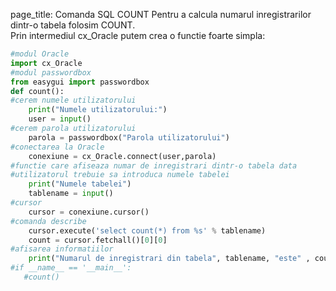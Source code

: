 page_title: Comanda SQL COUNT
Pentru a calcula numarul inregistrarilor dintr-o tabela folosim COUNT.<br/>
Prin intermediul cx_Oracle putem crea o functie foarte simpla:
```python
#modul Oracle
import cx_Oracle
#modul passwordbox
from easygui import passwordbox
def count():
#cerem numele utilizatorului
    print("Numele utilizatorului:")
    user = input()
#cerem parola utilizatorului
    parola = passwordbox("Parola utilizatorului")
#conectarea la Oracle
    conexiune = cx_Oracle.connect(user,parola)
#functie care afiseaza numar de inregistrari dintr-o tabela data
#utilizatorul trebuie sa introduca numele tabelei
    print("Numele tabelei")
    tablename = input()
#cursor
    cursor = conexiune.cursor()
#comanda describe
    cursor.execute('select count(*) from %s' % tablename)
    count = cursor.fetchall()[0][0]
#afisarea informatiilor
    print("Numarul de inregistrari din tabela", tablename, "este" , count)
#if __name__ == '__main__':
   #count()

```